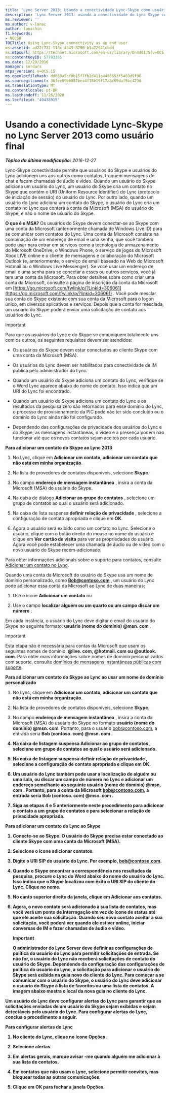 ```yaml
---
title: 'Lync Server 2013: Usando a conectividade Lync-Skype como usuário final'
description: 'Lync Server 2013: usando a conectividade do Lync-Skype como um usuário final.'
ms.reviewer: ''
ms.author: v-lanac
author: lanachin
f1.keywords:
- NOCSH
TOCTitle: Using Lync-Skype connectivity as an end user
ms:assetid: ad22f731-118c-4349-8790-b1a72941cbdd
ms:mtpsurl: https://technet.microsoft.com/en-us/library/Dn440175(v=OCS.15)
ms:contentKeyID: 57793365
ms.date: 12/29/2016
manager: serdars
mtps_version: v=OCS.15
ms.openlocfilehash: dd669a5cf0b15f7fb2d411e4456553f5469d9f96
ms.sourcegitcommit: 36fee89bb887bea4f18b19f17a8c69daf5bc423d
ms.translationtype: MT
ms.contentlocale: pt-BR
ms.lasthandoff: 11/26/2020
ms.locfileid: "49438915"
---
```

# <a name="using-lync-skype-connectivity-in-lync-server-2013-as-an-end-user"></a>Usando a conectividade Lync-Skype no Lync Server 2013 como usuário final

<div data-xmlns="http://www.w3.org/1999/xhtml">

<div class="topic" data-xmlns="http://www.w3.org/1999/xhtml" data-msxsl="urn:schemas-microsoft-com:xslt" data-cs="https://msdn.microsoft.com/">

<div data-asp="https://msdn2.microsoft.com/asp">



</div>

<div id="mainSection">

<div id="mainBody">

<span> </span>

_**Tópico da última modificação:** 2016-12-27_

Lync-Skype conectividade permite que usuários do Skype e usuários do Lync adicionem uns aos outros como contatos, troquem mensagens de chat e façam chamadas de áudio e vídeo. Quando um usuário do Skype adiciona um usuário do Lync, um usuário do Skype cria um contato no Skype que contém o URI (Uniform Resource Identifier) do Lync (protocolo de iniciação de sessão) do usuário do Lync. Por outro lado, quando um usuário do Lync adiciona um contato do Skype, o usuário do Lync cria um contato no Lync que conterá a conta da Microsoft (MSA) do usuário do Skype, e não o nome de usuário do Skype.

**O que é o MSA?** Os usuários do Skype devem conectar-se ao Skype com uma conta da Microsoft (anteriormente chamada de Windows Live ID) para se comunicar com contatos do Lync. Uma conta da Microsoft consiste na combinação de um endereço de email e uma senha, que você também pode usar para entrar em serviços como a tecnologia de armazenamento do Microsoft OneDrive, o Windows Phone, o serviço de jogos do Microsoft Xbox LIVE online e o cliente de mensagens e colaboração do Microsoft Outlook (e, anteriormente, o serviço de email baseado na Web do Microsoft Hotmail ou o Windows Live Messenger). Se você usar um endereço de email e uma senha para se conectar a esses ou outros serviços, você já tem uma conta da Microsoft. Para obter detalhes sobre como criar uma conta da Microsoft, consulte a página de inscrição da conta da Microsoft em [https://go.microsoft.com/fwlink/p/?LinkId=306061](https://go.microsoft.com/fwlink/p/?linkid=306061) . Você pode mesclar sua conta do Skype existente com sua conta da Microsoft para o logon único, em diversos aplicativos e serviços. Depois que a conta for mesclada, um usuário do Skype poderá enviar uma solicitação de contato aos usuários do Lync.

<div>


> [!IMPORTANT]  
> Para que os usuários do Lync e do Skype se comuniquem totalmente uns com os outros, os seguintes requisitos devem ser atendidos: 
> <UL>
> <LI>
> <P>Os usuários do Skype devem estar conectados ao cliente Skype com uma conta da Microsoft (MSA).</P>
> <LI>
> <P>Os usuários do Lync devem ser habilitados para conectividade de IM pública pelo administrador do Lync.</P>
> <LI>
> <P>Quando um usuário do Skype adiciona um contato do Lync, verifique se o Word Lync aparece abaixo do nome do contato. Isso indica que um URI do Lync foi encontrado.</P>
> <LI>
> <P>Quando um usuário do Skype adiciona um contato do Lync e os resultados da pesquisa zero são retornados para esse domínio do Lync, o processo de provisionamento da PIC pode não ter sido concluído ou o domínio do Lync ainda não foi configurado.</P>
> <LI>
> <P>Dependendo das configurações de privacidade dos usuários do Lync e do Skype, as mensagens instantâneas, o vídeo e a presença podem não funcionar até que os novos contatos sejam aceitos por cada usuário.</P></LI></UL>



</div>

**Para adicionar um contato do Skype ao Lync 2013**

1.  No Lync, clique em **Adicionar um contato, adicionar um contato que não está em minha organização**.

2.  Na lista de provedores de contatos disponíveis, selecione **Skype**.

3.  No campo **endereço de mensagem instantânea** , insira a conta da Microsoft (MSA) do usuário do Skype.

4.  Na caixa de diálogo **Adicionar ao grupo de contatos** , selecione um grupo de contatos ao qual o usuário será adicionado.

5.  Na caixa de lista suspensa **definir relação de privacidade** , selecione a configuração de contato apropriada e clique em **OK**.

6.  Agora o usuário será exibido como um contato no Lync. Selecione o usuário, clique com o botão direito do mouse no nome do usuário e clique em **Ver cartão de visita** para ver as propriedades do usuário. Agora você pode estabelecer uma chamada de áudio ou de vídeo com o novo usuário do Skype recém-adicionado.

Para obter informações adicionais sobre o suporte para contatos, consulte [Adicionar um contato no Lync](https://support.office.com/article/add-a-contact-ae55b88d-b9af-48da-bffe-7cc720a5059a).

Quando uma conta da Microsoft do usuário do Skype usa um nome de domínio personalizado, como <strong>Bob@contoso.com</strong> , um usuário do Lync pode adicionar essa conta da Microsoft ao Lync de duas maneiras:

1.  Use o ícone **Adicionar um contato** ou

2.  Use o campo **localizar alguém ou um quarto ou um campo discar um número** .

Em cada instância, o usuário do Lync deve digitar o email do usuário do Skype no seguinte formato: <strong>usuário (nome do domínio) @msn. com</strong> .

<div>


> [!IMPORTANT]  
> Esta etapa não é necessária para contas da Microsoft que usam os seguintes nomes de domínio: <STRONG>@live. com, @hotmail. com ou @outlook. com</STRONG>. Para obter mais informações sobre nomes de domínio personalizados com suporte, consulte <A href="https://support.microsoft.com/kb/897567">domínios de mensagens instantâneas públicas com suporte</A>.



</div>

**Para adicionar um contato do Skype ao Lync ao usar um nome de domínio personalizado**

1.  No Lync, clique em **Adicionar um contato, adicionar um contato que não está em minha organização**.

2.  Na lista de provedores de contatos disponíveis, selecione **Skype**.

3.  No campo **endereço de mensagem instantânea** , insira a conta da Microsoft (MSA) do usuário do Skype no formato <strong>usuário (nome do domínio) @msn. com</strong>. Portanto, para o usuário bob@contoso.com, a entrada seria <strong> Bob (contoso. com) @msn. com <strong> .

4.  Na caixa de listagem suspensa **Adicionar ao grupo de contatos** , selecione um grupo de contatos ao qual o usuário será adicionado.

5.  Na caixa de listagem suspensa **definir relação de privacidade** , selecione a configuração de contato apropriada e clique em **OK**.

6.  Um usuário do Lync também pode usar a **localização de alguém ou uma sala, ou discar um** campo de número no Lync e adicionar um endereço semelhante ao seguinte <strong>usuário (nome de domínio) @msn. com</strong> . Portanto, para a conta da Microsoft bob@contoso.com, a entrada seria <strong>Bob (contoso. com) @msn. com</strong> .

7.  Siga as etapas 4 e 5 anteriormente neste procedimento para adicionar o contato a um grupo de contatos e para selecionar a relação de privacidade apropriada.

**Para adicionar um contato do Lync ao Skype**

1.  Conecte-se ao Skype. O usuário do Skype precisa estar conectado ao cliente Skype com uma conta da Microsoft (MSA).

2.  Selecione o ícone adicionar contatos.

3.  Digite o URI SIP do usuário do Lync. Por exemplo, bob@contoso.com.

4.  Quando o Skype encontrar a correspondência nos resultados da pesquisa, procure o **Lync** do Word abaixo do nome do usuário do Lync. Isso indica que o Skype localizou com êxito o URI SIP do cliente do Lync. Clique no nome.

5.  No canto superior direito da janela, clique em Adicionar aos contatos.

6.  Agora, o novo contato será adicionado à sua lista de contatos, mas você verá um ponto de interrogação em vez do ícone de status até que ele aceite sua solicitação. Quando seu novo contato aceitar a sua solicitação, você poderá ver quando ele estiver online, iniciar conversas de IM e fazer chamadas de áudio e vídeo.
    
    <div>
    

    > [!IMPORTANT]  
    > O administrador do Lync Server deve definir as configurações de política do usuário do Lync para permitir solicitações de entrada. Se não for, o usuário do Lync não receberá solicitações de contato do usuário do Skype. Dependendo da configuração das configurações de política do usuário do Lync, a solicitação para adicionar o usuário do Skype será exibida na guia <STRONG>novo</STRONG> do cliente do Lync. Para começar a se comunicar com o usuário do Skype, o usuário do Lync deve adicionar o usuário do Skype à lista de favoritos ou uma lista de contatos. A imagem abaixo mostra o local da <STRONG>nova</STRONG> guia no cliente do Lync.

    
    </div>

Um usuário do Lync deve configurar alertas do Lync para garantir que as solicitações enviadas de um usuário do Skype sejam exibidas e sejam detectáveis pelo usuário do Lync. Para configurar alertas do Lync, conclua o procedimento a seguir.

**Para configurar alertas do Lync**

1.  No cliente do Lync, clique no ícone **Opções** .

2.  Selecione **alertas**.

3.  Em **alertas gerais**, marque avisar **-me quando alguém me adicionar à sua lista de contatos**.

4.  Em **contatos que não usam o Lync**, selecione **permitir convites, mas bloquear todas as outras comunicações**.

5.  Clique em **OK** para fechar a janela Opções.

</div>

<span> </span>

</div>

</div>

</div>

